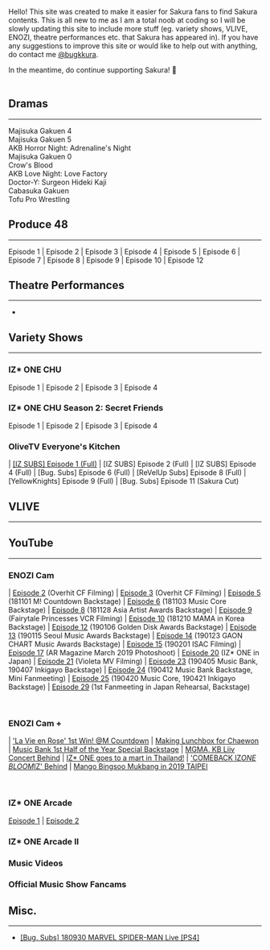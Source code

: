 Hello! This site was created to make it easier for Sakura fans to find Sakura contents. This is all new to me as I am a total noob at coding so  I will be slowly updating this site to include more stuff (eg. variety shows, VLIVE, ENOZI, theatre performances etc. that Sakura has appeared in). If you have any suggestions to improve this site or would like to help out with anything, do contact me <a target="_blank" href="https://twitter.com/bugkkura"> @bugkkura</a>.

In the meantime, do continue supporting Sakura! 🥰
<br>
<br>
## Dramas
* * *

Majisuka Gakuen 4<br>
Majisuka Gakuen 5<br>
AKB Horror Night: Adrenaline's Night<br>
Majisuka Gakuen 0<br>
Crow's Blood<br>
AKB Love Night: Love Factory<br>
Doctor-Y: Surgeon Hideki Kaji<br>
Cabasuka Gakuen<br>
Tofu Pro Wrestling<br>

## Produce 48
* * *
Episode 1 | Episode 2 | Episode 3 | Episode 4 | Episode 5 | Episode 6 | Episode 7 | Episode 8 | Episode 9 | Episode 10 | Episode 12
<br>

## Theatre Performances
* * *
-

## Variety Shows
* * *

### IZ* ONE CHU
  Episode 1 | Episode 2 | Episode 3 | Episode 4
<br>

### IZ* ONE CHU Season 2: Secret Friends
  
  Episode 1 | Episode 2 | Episode 3 | Episode 4
<br>

### OliveTV Everyone's Kitchen
| <a href="./md/everyone's kitchen/181229EKEpisode1.html">[IZ SUBS] Episode 1 (Full)</a> | [IZ SUBS] Episode 2 (Full) | [IZ SUBS] Episode 4 (Full) | [Bug. Subs] Episode 6 (Full) 
| [ReVelUp Subs] Episode 8 (Full) | [YellowKnights] Episode 9 (Full) | [Bug. Subs] Episode 11 (Sakura Cut)
<br>

## VLIVE
* * *

## YouTube
* * *

### ENOZI Cam 

| <a target="_blank" href="https://www.youtube.com/watch?v=mEboyuYa5-s">Episode 2</a> (Overhit CF Filming)                            | <a target="_blank" href="https://www.youtube.com/watch?v=LBljUqTzboo">Episode 3</a> (Overhit CF Filming)
| <a target="_blank" href="https://www.youtube.com/watch?v=apgzmeBRqmQ">Episode 5</a> (181101 M! Countdown Backstage)                 | <a target="_blank" href="https://www.youtube.com/watch?v=apkjxdbjj1g">Episode 6</a> (181103 Music Core Backstage)
| <a target="_blank" href="https://www.youtube.com/watch?v=KJaYHQa_koA">Episode 8</a> (181128 Asia Artist Awards Backstage)           | <a target="_blank" href="https://www.youtube.com/watch?v=A6EieNny-iY">Episode 9</a> (Fairytale Princesses VCR Filming)
| <a target="_blank" href="https://www.youtube.com/watch?v=Z167_AonGm0">Episode 10</a> (181210 MAMA in Korea Backstage)               | <a target="_blank" href="https://www.youtube.com/watch?v=lw4wPYBeySg">Episode 12</a> (190106 Golden Disk Awards Backstage)
| <a target="_blank" href="https://www.youtube.com/watch?v=H2GztU4loNc">Episode 13</a> (190115 Seoul Music Awards Backstage)          | <a target="_blank" href="https://www.youtube.com/watch?v=IMBfpoA2iWo">Episode 14</a> (190123 GAON CHART Music Awards Backstage)
| <a target="_blank" href="https://www.youtube.com/watch?v=ocqIQf7yeBo">Episode 15</a> (190201 ISAC Filming)                          | <a target="_blank" href="https://www.youtube.com/watch?v=HPYhf3P6U5k">Episode 17</a> (AR Magazine March 2019 Photoshoot)
| <a target="_blank" href="https://www.youtube.com/watch?v=kgyNlu7Jzfs">Episode 20</a> (IZ* ONE in Japan)                             | <a target="_blank" href="https://www.youtube.com/watch?v=YGZOCCfUtCY">Episode 21</a> (Violeta MV Filming)
| <a target="_blank" href="https://www.youtube.com/watch?v=QuFlMIgKxsA">Episode 23</a> (190405 Music Bank, 190407 Inkigayo Backstage) | <a target="_blank" href="https://www.youtube.com/watch?v=sZeph04xB_k">Episode 24</a> (190412 Music Bank Backstage, Mini Fanmeeting)
| <a target="_blank" href="https://www.youtube.com/watch?v=eoyUSKMVkgk">Episode 25</a> (190420 Music Core, 190421 Inkigayo Backstage) | <a target="_blank" href="https://www.youtube.com/watch?v=8XSS0d1ql7I">Episode 29</a> (1st Fanmeeting in Japan Rehearsal, Backstage)

<br>

### ENOZI Cam +

| <a target="_blank" href="https://www.youtube.com/watch?v=J326RzASXEQ">'La Vie en Rose' 1st Win! @M Countdown</a>            | <a target="_blank" href="https://www.youtube.com/watch?v=nxZg70OqHpU">Making Lunchbox for Chaewon</a>
| <a target="_blank" href="https://www.youtube.com/watch?v=5ye2u3gLw_U">Music Bank 1st Half of the Year Special Backstage</a> | <a target="_blank" href="https://www.youtube.com/watch?v=M-UjOoy56Is">MGMA, KB Liiv Concert Behind</a>
| <a target="_blank" href="https://www.youtube.com/watch?v=otMw0Um5JLw">IZ* ONE goes to a mart in Thailand!</a>                | <a target="_blank" href="https://www.youtube.com/watch?v=rVAGrBBCJu0">'COMEBACK IZ*ONE BLOOM*IZ' Behind</a>
| <a target="_blank" href="https://www.youtube.com/watch?v=OatrfUO1IDk">Mango Bingsoo Mukbang in 2019 TAIPEI</a>

<br>

### IZ* ONE Arcade

<a target="_blank" href="https://www.youtube.com/watch?v=sEFiHs7mLjM">Episode 1</a> | <a target="_blank" href="https://www.youtube.com/watch?v=7JH2KFJKGjA">Episode 2</a> 
<br>

### IZ* ONE Arcade II

### Music Videos

### Official Music Show Fancams


## Misc.
* * *

* <a href="./md/misc/180930SakuraSpiderman.html">[Bug. Subs] 180930 MARVEL SPIDER-MAN Live [PS4]</a>
